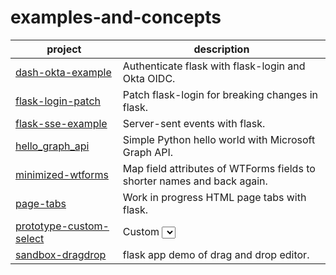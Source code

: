# examples-and-concepts

| project                                            | description                                                             |
|----------------------------------------------------|-------------------------------------------------------------------------|
| [dash-okta-example](dash-okta-example)             | Authenticate flask with flask-login and Okta OIDC.                      |
| [flask-login-patch](flask-login-patch)             | Patch flask-login for breaking changes in flask.                        |
| [flask-sse-example](flask-sse-example)             | Server-sent events with flask.                                          |
| [hello_graph_api](hello_graph_api)                 | Simple Python hello world with Microsoft Graph API.                     |
| [minimized-wtforms](minimized-wtforms)             | Map field attributes of WTForms fields to shorter names and back again. |
| [page-tabs](page-tabs)                             | Work in progress HTML page tabs with flask.                             |
| [prototype-custom-select](prototype-custom-select) | Custom <select> for enhancements and styling.                           |
| [sandbox-dragdrop](sandbox-dragdrop)               | flask app demo of drag and drop editor.                                 |
